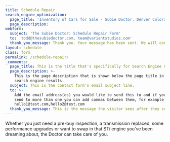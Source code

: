 ```yaml
---
title: Schedule Repair
search_engine_optimization:
  page_title: 'Inventory of Cars for Sale - Subie Doctor, Denver Colorado'
  page_description:
webform:
  subject: 'The Subie Doctor: Schedule Repair Form'
  to: 'todd@thesubiedoctor.com, team@variantstudios.com'
  thank_you_message: Thank you. Your message has been sent. We will contact you shortly.
layout: schedule
class: form
permalink: /schedule-repair/
_comments:
  page_title: This is the title that's specifically for Search Engine Optimization.
  page_description: >-
    This is the page description that is shown below the page title in the
    search engine results.
  subject: This is the contact form's email subject line.
  to: >-
    Add the email address(es) you would like to send this to and if you want to
    send to more than one you can add commas between them, for example:
    hello1@test.com,hello2@test.com
  thank_you_message: This is the message the visitor sees after they submit a contact message.
---
```



Whether you just need a pre-buy inspection, a transmission replaced, some performance upgrades or want to swap in that STi engine you’ve been dreaming about, the Doctor can take care of you.
